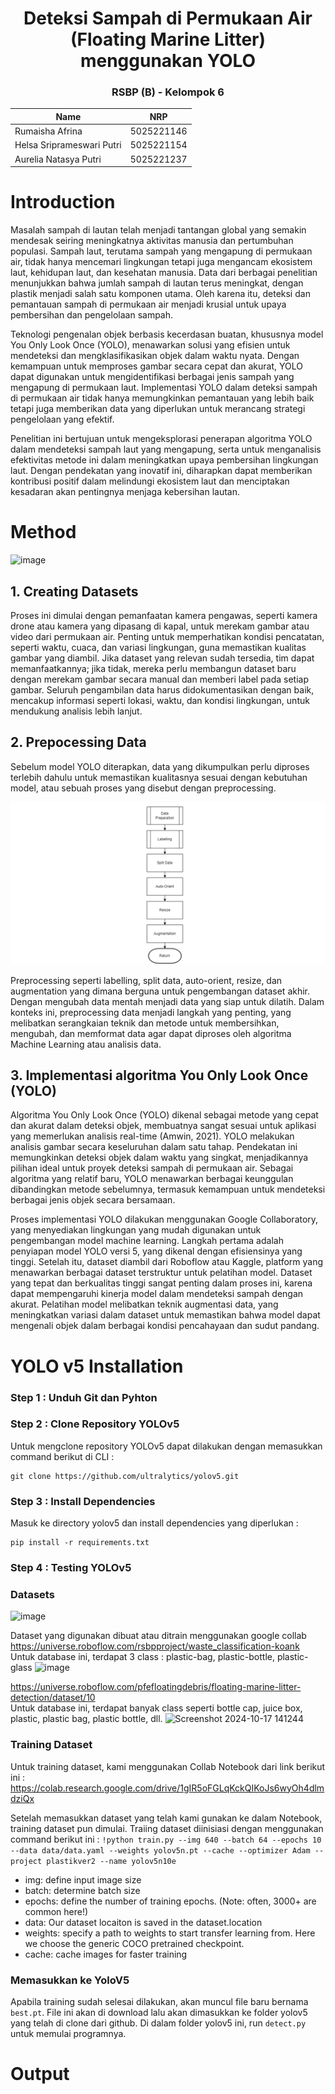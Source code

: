 <div align="center">
  <h1>Deteksi Sampah di Permukaan Air (Floating Marine Litter) menggunakan YOLO</h1>
  <h3>RSBP (B) - Kelompok 6</h3>

  | Name             | NRP              |
|------------------|-------------|
| Rumaisha Afrina        | 5025221146          |
| Helsa Sriprameswari Putri      | 5025221154         |
| Aurelia Natasya Putri       | 5025221237          |

</div>


# Introduction 
Masalah sampah di lautan telah menjadi tantangan global yang semakin mendesak seiring meningkatnya aktivitas manusia dan pertumbuhan populasi. Sampah laut, terutama sampah yang mengapung di permukaan air, tidak hanya mencemari lingkungan tetapi juga mengancam ekosistem laut, kehidupan laut, dan kesehatan manusia. Data dari berbagai penelitian menunjukkan bahwa jumlah sampah di lautan terus meningkat, dengan plastik menjadi salah satu komponen utama. Oleh karena itu, deteksi dan pemantauan sampah di permukaan air menjadi krusial untuk upaya pembersihan dan pengelolaan sampah.

Teknologi pengenalan objek berbasis kecerdasan buatan, khususnya model You Only Look Once (YOLO), menawarkan solusi yang efisien untuk mendeteksi dan mengklasifikasikan objek dalam waktu nyata. Dengan kemampuan untuk memproses gambar secara cepat dan akurat, YOLO dapat digunakan untuk mengidentifikasi berbagai jenis sampah yang mengapung di permukaan laut. Implementasi YOLO dalam deteksi sampah di permukaan air tidak hanya memungkinkan pemantauan yang lebih baik tetapi juga memberikan data yang diperlukan untuk merancang strategi pengelolaan yang efektif.

Penelitian ini bertujuan untuk mengeksplorasi penerapan algoritma YOLO dalam mendeteksi sampah laut yang mengapung, serta untuk menganalisis efektivitas metode ini dalam meningkatkan upaya pembersihan lingkungan laut. Dengan pendekatan yang inovatif ini, diharapkan dapat memberikan kontribusi positif dalam melindungi ekosistem laut dan menciptakan kesadaran akan pentingnya menjaga kebersihan lautan.


# Method
![image](https://github.com/user-attachments/assets/9f237722-abd0-4ab4-a801-8c8d9b627cae)

## 1. Creating Datasets
Proses ini dimulai dengan pemanfaatan kamera pengawas, seperti kamera drone atau kamera yang dipasang di kapal, untuk merekam gambar atau video dari permukaan air. Penting untuk memperhatikan kondisi pencatatan, seperti waktu, cuaca, dan variasi lingkungan, guna memastikan kualitas gambar yang diambil. Jika dataset yang relevan sudah tersedia, tim dapat memanfaatkannya; jika tidak, mereka perlu membangun dataset baru dengan merekam gambar secara manual dan memberi label pada setiap gambar. Seluruh pengambilan data harus didokumentasikan dengan baik, mencakup informasi seperti lokasi, waktu, dan kondisi lingkungan, untuk mendukung analisis lebih lanjut. 

## 2. Prepocessing Data
Sebelum model YOLO diterapkan, data yang dikumpulkan perlu diproses terlebih dahulu untuk memastikan kualitasnya sesuai dengan kebutuhan model, atau sebuah proses yang disebut dengan preprocessing.

![preprocessing](https://github.com/rumaishafrn/RSBP_PROJECT/blob/main/img/preprocessing.png)

Preprocessing seperti labelling, split data, auto-orient, resize, dan augmentation yang dimana berguna untuk pengembangan dataset akhir. Dengan mengubah data mentah menjadi data yang siap untuk dilatih. Dalam konteks ini, preprocessing data menjadi langkah yang penting, yang melibatkan serangkaian teknik dan metode untuk membersihkan, mengubah, dan memformat data agar dapat diproses oleh algoritma Machine Learning atau analisis data.

## 3. Implementasi algoritma You Only Look Once (YOLO)

Algoritma You Only Look Once (YOLO) dikenal sebagai metode yang cepat dan akurat dalam deteksi objek, membuatnya sangat sesuai untuk aplikasi yang memerlukan analisis real-time (Amwin, 2021). YOLO melakukan analisis gambar secara keseluruhan dalam satu tahap. Pendekatan ini memungkinkan deteksi objek dalam waktu yang singkat, menjadikannya pilihan ideal untuk proyek deteksi sampah di permukaan air. Sebagai algoritma yang relatif baru, YOLO menawarkan berbagai keunggulan dibandingkan metode sebelumnya, termasuk kemampuan untuk mendeteksi berbagai jenis objek secara bersamaan.

Proses implementasi YOLO dilakukan menggunakan Google Collaboratory, yang menyediakan lingkungan yang mudah digunakan untuk pengembangan model machine learning. Langkah pertama adalah penyiapan model YOLO versi 5, yang dikenal dengan efisiensinya yang tinggi. Setelah itu, dataset diambil dari Roboflow atau Kaggle, platform yang menawarkan berbagai dataset terstruktur untuk pelatihan model. Dataset yang tepat dan berkualitas tinggi sangat penting dalam proses ini, karena dapat mempengaruhi kinerja model dalam mendeteksi sampah dengan akurat. Pelatihan model melibatkan teknik augmentasi data, yang meningkatkan variasi dalam dataset untuk memastikan bahwa model dapat mengenali objek dalam berbagai kondisi pencahayaan dan sudut pandang.


# YOLO v5 Installation
### Step 1 : Unduh Git dan Pyhton
### Step 2 : Clone Repository YOLOv5
Untuk mengclone repository YOLOv5 dapat dilakukan dengan memasukkan command berikut di CLI :
```
git clone https://github.com/ultralytics/yolov5.git
```
### Step 3 : Install Dependencies
Masuk ke directory yolov5 dan install dependencies yang diperlukan :
```
pip install -r requirements.txt
```
### Step 4 : Testing YOLOv5
### Datasets

![image](https://github.com/user-attachments/assets/29a8c808-8580-4d50-b625-78c7f320c1b6)

Dataset yang digunakan dibuat atau ditrain menggunakan google collab <br>
https://universe.roboflow.com/rsbpproject/waste_classification-koank <br>
Untuk database ini, terdapat 3 class : plastic-bag, plastic-bottle, plastic-glass
![image](https://github.com/user-attachments/assets/40547d41-23c3-4fb8-811c-a70b49ddf3ce)


https://universe.roboflow.com/pfefloatingdebris/floating-marine-litter-detection/dataset/10 <br>
Untuk database ini, terdapat banyak class seperti bottle cap, juice box, plastic, plastic bag, plastic bottle, dll.
![Screenshot 2024-10-17 141244](https://github.com/user-attachments/assets/abb86368-9199-4d23-853d-b3cbdac1739f)

### Training Dataset
Untuk training dataset, kami menggunakan Collab Notebook dari link berikut ini : 
https://colab.research.google.com/drive/1gIR5oFGLqKckQIKoJs6wyOh4dlmdziQx

Setelah memasukkan dataset yang telah kami gunakan ke dalam Notebook, training dataset pun dimulai. Traiing dataset diinisiasi dengan menggunakan command berikut ini :
`!python train.py --img 640 --batch 64 --epochs 10 --data data/data.yaml --weights yolov5n.pt --cache --optimizer Adam --project plastikver2 --name yolov5n10e`

- img: define input image size
- batch: determine batch size
- epochs: define the number of training epochs. (Note: often, 3000+ are common here!)
- data: Our dataset locaiton is saved in the dataset.location
- weights: specify a path to weights to start transfer learning from. Here we choose the generic COCO pretrained checkpoint.
- cache: cache images for faster training

### Memasukkan ke YoloV5
Apabila training sudah selesai dilakukan, akan muncul file baru bernama `best.pt`. File ini akan di download lalu akan dimasukkan ke folder yolov5 yang telah di clone dari github. Di dalam folder yolov5 ini, run `detect.py` untuk memulai programnya. 

# Output


